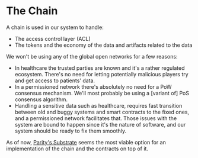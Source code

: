 # The Chain
A chain is used in our system to handle:
- The access control layer (ACL)
- The tokens and the economy of the data and artifacts related to the data

We won't be using any of the global open networks for a few reasons:
- In healthcare the trusted parties are known and it's a rather regulated
  ecosystem. There's no need for letting potentially malicious players try and
  get access to patients' data.
- In a permissioned network there's absolutely no need for a PoW consensus
  mechanism. We'll most probably be using a [variant of] PoS consensus
  algorithm.
- Handling a sensitive data such as healthcare, requires fast transition
  between old and buggy systems and smart contracts to the fixed ones, and a
  permissioned network facilitates that. Those issues with the system are bound
  to happen since it's the nature of software, and our system should be ready
  to fix them smoothly.

As of now, [Parity's Substrate](https://www.parity.io/substrate/) seems the
most viable option for an implementation of the chain and the contracts on top
of it.

